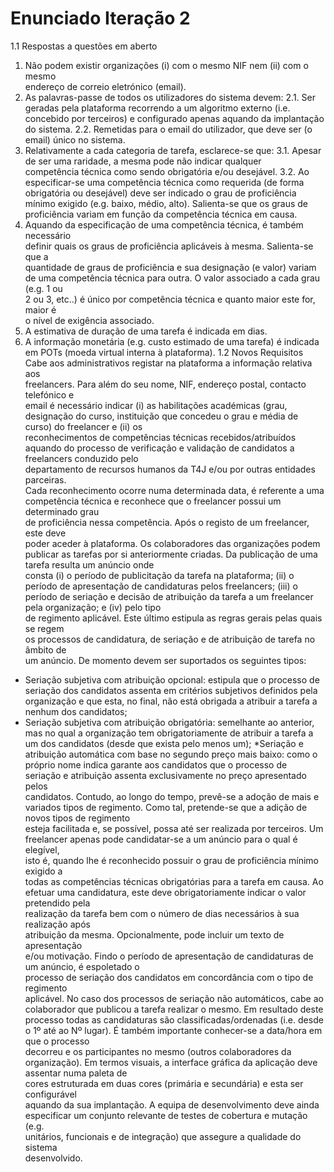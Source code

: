 # Enunciado Iteração 2

1.1 Respostas a questões em	aberto
1. Não	podem	existir	organizações	(i)	com	o	mesmo	NIF	nem	(ii)	com	o	mesmo	
endereço	de	correio	eletrónico (email).
2. As	palavras-passe de	todos	os	utilizadores	do	sistema	devem:
2.1. Ser	 geradas	 pela	 plataforma	 recorrendo	 a	 um	 algoritmo	 externo	 (i.e.	
concebido	por	 terceiros)	e	configurado	apenas	aquando	da	implantação	
do	sistema.
2.2. Remetidas	 para	 o	 email	 do	 utilizador,	 que	 deve ser (o	 email) único	 no	
sistema.	
3. Relativamente	a	cada	categoria	de	tarefa,	esclarece-se	que:
3.1. Apesar	 de	 ser	 uma	 raridade,	 a	 mesma	 pode	 não	 indicar	 qualquer	
competência	técnica	como	sendo	obrigatória	e/ou	desejável.
3.2. Ao	 especificar-se	 uma	 competência	 técnica	 como	 requerida	 (de	 forma	
obrigatória	 ou	 desejável)	 deve	 ser	 indicado	 o	 grau	 de	 proficiência	
mínimo	 exigido	 (e.g.	 baixo,	 médio,	 alto). Salienta-se	 que	 os	 graus	 de	
proficiência	variam	em	função	da	competência	técnica	em	causa.	
4. Aquando	da	especificação	de	uma	competência	técnica,	é	também	necessário	
definir	 quais	 os	graus	 de	 proficiência	 aplicáveis	 à	mesma.	Salienta-se	 que	 a	
quantidade	 de	 graus	 de	 proficiência	 e	 sua	 designação (e valor) variam	 de	
uma	competência	técnica	para	outra. O valor associado	a	cada	grau (e.g.	1	ou	
2	ou	3,	etc..) é	único	por	competência	técnica	e	quanto	maior este	for, maior	é	
o	nível	de	exigência associado.
5. A	estimativa	de	duração	de	uma	tarefa	é	indicada	em	dias.
6. A	informação	monetária	 (e.g.	 custo	 estimado	 de	 uma	 tarefa)	 é	indicada	 em	
POTs	(moeda	virtual	interna	à	plataforma).
1.2 Novos	Requisitos
Cabe	 aos	 administrativos	 registar	 na	 plataforma	 a	 informação	 relativa	 aos	
freelancers.	Para	além	do	seu	nome,	NIF,	endereço	postal,	contacto	 telefónico	e	
email	 é	 necessário	 indicar	 (i)	 as	 habilitações	 académicas	 (grau,	 designação	 do	
curso,	instituição	que	concedeu	o	grau e	média	de	curso)	do	 freelancer	e	(ii)	os	
reconhecimentos	 de	 competências	 técnicas	 recebidos/atribuídos	 aquando	 do	
processo	de	 verificação	e	 validação	de	candidatos	a	 freelancers	conduzido	pelo	
departamento	de	recursos	humanos	da	T4J e/ou	por	outras	entidades	parceiras.	
Cada	 reconhecimento	 ocorre	 numa	 determinada	 data,	 é	 referente	 a	 uma	
competência	 técnica	e	reconhece	que	o	 freelancer	possui	um	determinado	grau	
de	 proficiência	 nessa	 competência. Após	 o	 registo	 de	 um	 freelancer,	 este	 deve	
poder	aceder	à	plataforma.
Os	 colaboradores	 das	 organizações	 podem	 publicar	 as	 tarefas	 por	 si	
anteriormente	 criadas.	 Da	 publicação	 de	 uma	 tarefa	 resulta	 um	 anúncio	 onde	
consta	 (i)	 o	 período	 de	 publicitação	 da	 tarefa	 na	 plataforma;	 (ii)	 o	 período	 de	
apresentação	 de	 candidaturas	 pelos	 freelancers;	 (iii)	 o	 período	 de	 seriação e	
decisão	de	atribuição	da	tarefa	a	um	freelancer	pela	organização;	e	(iv)	pelo	tipo	
de	regimento aplicável.	Este	último	estipula	as	regras	gerais	pelas	quais	se	regem	
os	processos	de	candidatura,	de	seriação e	de	atribuição	de	tarefa	no	âmbito	de	
um	anúncio.	De	momento	devem	ser	suportados	os	seguintes	tipos:
* Seriação subjetiva	 com	 atribuição	 opcional:	 estipula	 que	 o	 processo	 de	
seriação dos	 candidatos	 assenta	 em	 critérios	 subjetivos	 definidos	 pela	
organização	 e	 que	 esta,	 no	 final,	 não	 está	 obrigada	 a	 atribuir	 a	 tarefa	 a	
nenhum	dos	candidatos;
* Seriação subjetiva	 com	 atribuição	 obrigatória:	 semelhante	 ao	 anterior,
mas	 no	 qual	 a	 organização	 tem	 obrigatoriamente	 de	 atribuir	 a	 tarefa	 a	 um	
dos	candidatos	(desde	que exista	pelo	menos	um);
*Seriação e	 atribuição	 automática	 com	 base no	 segundo	 preço mais	
baixo:	como	o	próprio	nome	indica	garante	aos	candidatos	que	o	processo	de	
seriação e	 atribuição	 assenta	 exclusivamente	 no	 preço	 apresentado	 pelos	
candidatos.	
Contudo,	 ao	 longo	 do	 tempo,	 prevê-se	 a	 adoção	 de	 mais	 e	 variados	 tipos	 de	
regimento.	 Como	 tal,	 pretende-se	 que	 a	 adição	 de	 novos	 tipos	 de	 regimento	
esteja	facilitada	e,	se	possível,	possa	até	ser	realizada	por	terceiros.
Um	 freelancer	 apenas	 pode	 candidatar-se a	 um	 anúncio	 para	 o	 qual	 é	 elegível,	
isto	é, quando	lhe	é	reconhecido	possuir	o	grau	de	proficiência	mínimo	exigido	a	
todas	as	 competências	 técnicas	 obrigatórias	 para	a tarefa	em	 causa.	Ao	efetuar	
uma	 candidatura,	 este	 deve	 obrigatoriamente	 indicar	 o	 valor	 pretendido	 pela	
realização	da	tarefa	bem	com	o	número	de	dias	necessários	à	sua	realização	após	
atribuição	 da	 mesma.	 Opcionalmente,	 pode	 incluir	 um	 texto	 de	 apresentação	
e/ou	motivação.
Findo	o	período	de	apresentação	de	candidaturas	de	um	anúncio,	é	espoletado	o	
processo	de	seriação	dos	candidatos	em	concordância	com	o	 tipo	de	regimento	
aplicável.	 No	 caso	 dos	 processos	 de	 seriação	 não	 automáticos,	 cabe	 ao	
colaborador	 que	 publicou	 a	 tarefa	 realizar	 o	 mesmo.	 Em	 resultado	 deste	
processo	 todas	as	candidaturas	são	classificadas/ordenadas	 (i.e.	desde	o	1º	até	
ao	Nº	lugar).	É	também	importante	conhecer-se	a	data/hora	em	que	o	processo	
decorreu	e	os	participantes	no	mesmo	(outros	colaboradores	da	organização).
Em	termos	visuais,	a	interface	gráfica	da	aplicação deve	assentar	numa	paleta	de	
cores	estruturada	em	duas	cores	(primária	e	secundária)	e	esta	ser	configurável	
aquando	 da	 sua	 implantação. A	 equipa	 de	 desenvolvimento	 deve	 ainda	
especificar	 um	 conjunto	 relevante de	 testes	 de	 cobertura	 e	 mutação	 (e.g.	
unitários,	 funcionais	 e	 de	 integração) que	 assegure	 a	 qualidade	 do	 sistema	
desenvolvido.







